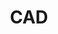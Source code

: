 ---
title: CAD
menu:
  sidebar:
    name: CAD
    identifier: cad
    parent: design
    weight: 10
---